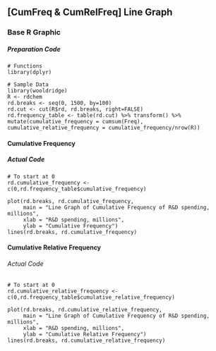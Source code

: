 ## \[CumFreq & CumRelFreq\] Line Graph
### Base R Graphic
##### Preparation Code
```
# Functions
library(dplyr)

# Sample Data
library(wooldridge)
R <- rdchem
rd.breaks <- seq(0, 1500, by=100)
rd.cut <- cut(R$rd, rd.breaks, right=FALSE)
rd.frequency_table <- table(rd.cut) %>% transform() %>% mutate(cumulative_frequency = cumsum(Freq), cumulative_relative_frequency = cumulative_frequency/nrow(R))
```
#### Cumulative Frequency
##### Actual Code
```
# To start at 0
rd.cumulative_frequency <- c(0,rd.frequency_table$cumulative_frequency)

plot(rd.breaks, rd.cumulative_frequency,
     main = "Line Graph of Cumulative Frequency of R&D spending, millions",
     xlab = "R&D spending, millions",
     ylab = "Cumulative Frequency")
lines(rd.breaks, rd.cumulative_frequency)
```
#### Cumulative Relative Frequency
###### Actual Code
```
# To start at 0
rd.cumulative_relative_frequency <- c(0,rd.frequency_table$cumulative_relative_frequency)

plot(rd.breaks, rd.cumulative_relative_frequency,
     main = "Line Graph of Cumulative Frequency of R&D spending, millions",
     xlab = "R&D spending, millions",
     ylab = "Cumulative Relative Frequency")
lines(rd.breaks, rd.cumulative_relative_frequency)
```
